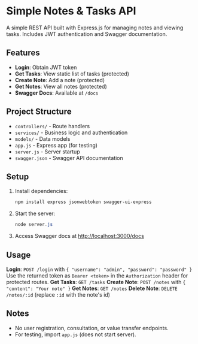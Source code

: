 # Simple Notes & Tasks API

A simple REST API built with Express.js for managing notes and viewing tasks. Includes JWT authentication and Swagger documentation.

## Features
- **Login**: Obtain JWT token
- **Get Tasks**: View static list of tasks (protected)
- **Create Note**: Add a note (protected)
- **Get Notes**: View all notes (protected)
- **Swagger Docs**: Available at `/docs`

## Project Structure
- `controllers/` - Route handlers
- `services/` - Business logic and authentication
- `models/` - Data models
- `app.js` - Express app (for testing)
- `server.js` - Server startup
- `swagger.json` - Swagger API documentation

## Setup
1. Install dependencies:
   ```powershell
   npm install express jsonwebtoken swagger-ui-express
   ```
2. Start the server:
   ```powershell
   node server.js
   ```
3. Access Swagger docs at [http://localhost:3000/docs](http://localhost:3000/docs)

## Usage
**Login**: `POST /login` with `{ "username": "admin", "password": "password" }`
Use the returned token as `Bearer <token>` in the `Authorization` header for protected routes.
**Get Tasks**: `GET /tasks`
**Create Note**: `POST /notes` with `{ "content": "Your note" }`
**Get Notes**: `GET /notes`
**Delete Note**: `DELETE /notes/:id` (replace `:id` with the note's id)

## Notes
- No user registration, consultation, or value transfer endpoints.
- For testing, import `app.js` (does not start server).
